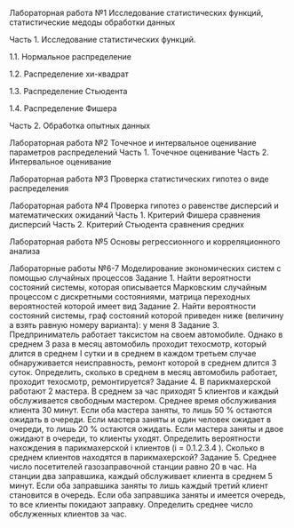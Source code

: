 Лабораторная работа №1 Исследование статистических функций, статистические медоды обработки данных

Часть 1. Исследование статистических функций.
  
  1.1. Нормальное распределение
  
  1.2. Распределение хи-квадрат
  
  1.3. Распределение Стьюдента
  
  1.4. Распределение Фишера

Часть 2. Обработка опытных данных


Лабораторная работа №2 Точечное и интервальное оценивание параметров распределений
Часть 1. Точечное оценивание
Часть 2. Интервальное оценивание


Лабораторная работа №3 Проверка статистических гипотез о виде распределения


Лабораторная работа №4 Проверка гипотез о равенстве дисперсий и математических ожиданий
Часть 1. Критерий Фишера сравнения дисперсий
Часть 2. Критерий Стьюдента сравнения средних


Лабораторная работа №5 Основы регрессионного и корреляционного анализа


Лабораторные работы №6-7 Моделирование экономических систем с помощью случайных процессов
Задание 1. Найти вероятности состояний системы, которая описывается Марковским случайным процессом с дискретными состояниями, матрица переходных вероятностей которой имеет вид
Задание 2. Найти вероятности состояний системы, граф состояний которой приведен ниже (величину а взять равную номеру варианта): у меня 8
Задание 3. Предприниматель работает таксистом на своем автомобиле. Однако в среднем 3 раза в месяц автомобиль проходит техосмотр, который длится в среднем I сутки и в среднем в каждом третьем случае обнаруживается неисправность, ремонт которой в среднем длится 3 суток. Определить, сколько в среднем в месяц автомобиль работает, проходит техосмотр, ремонтируется?
Задание 4. В парикмахерской работают 2 мастера. В среднем за час приходят 5 клиентов и каждый обслуживается свободным мастером. Среднее время обслуживания клиента 30 минут. Если оба мастера заняты, то лишь 50 % остаются ожидать в очереди. Если мастера заняты и один человек ожидает в очереди, то лишь 20 % остаются ожидать. Если мастера заняты и двое ожидают в очереди, то клиенты уходят. Определить вероятности нахождения в парикмахерской і клиентов (i = 0.1.2.3.4 ). Сколько в среднем клиентов находятся в парикмахерской?
Задание 5. Среднее число посетителей газозаправочной станции равно 20 в час. На станции два заправшика, каждый обслуживает клиента в среднем 5 минут. Если оба заправшика заняты то лишь каждый третий клиент становится в очередь. Если оба заправшика заняты и имеется очередь, то все клиенты покидают заправку. Определить среднее число обслуженных клиентов за час.
